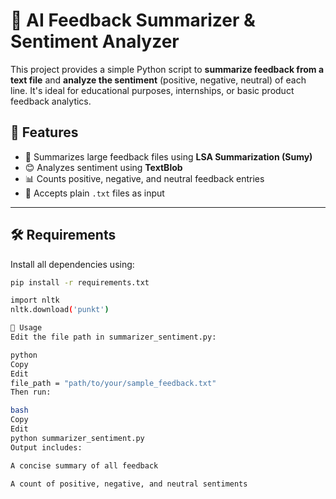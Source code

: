 # 🧠 AI Feedback Summarizer & Sentiment Analyzer

This project provides a simple Python script to **summarize feedback from a text file** and **analyze the sentiment** (positive, negative, neutral) of each line. It's ideal for educational purposes, internships, or basic product feedback analytics.

## 🚀 Features

- 📄 Summarizes large feedback files using **LSA Summarization (Sumy)**
- 😊 Analyzes sentiment using **TextBlob**
- 📊 Counts positive, negative, and neutral feedback entries
- 💬 Accepts plain `.txt` files as input

---

## 🛠️ Requirements

Install all dependencies using:

```bash
pip install -r requirements.txt

import nltk
nltk.download('punkt')

📌 Usage
Edit the file path in summarizer_sentiment.py:

python
Copy
Edit
file_path = "path/to/your/sample_feedback.txt"
Then run:

bash
Copy
Edit
python summarizer_sentiment.py
Output includes:

A concise summary of all feedback

A count of positive, negative, and neutral sentiments

